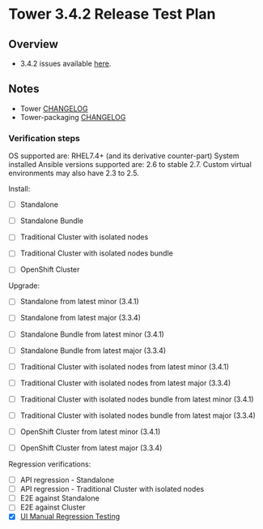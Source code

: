 # Tower 3.4.2 Release Test Plan

## Overview

* 3.4.2 issues available [here](https://github.com/ansible/tower/issues?q=is%3Aissue+milestone%3Arelease_3.4.2).


## Notes

* Tower [CHANGELOG](https://github.com/ansible/tower/compare/release_3.4.1...release_3.4.2)
* Tower-packaging [CHANGELOG](https://github.com/ansible/tower-packaging/compare/release_3.4.1...release_3.4.2)


### Verification steps

OS supported are: RHEL7.4+ (and its derivative counter-part)
System installed Ansible versions supported are: 2.6 to stable 2.7.
Custom virtual environments may also have 2.3 to 2.5.


Install:

  * [ ] Standalone
  * [ ] Standalone Bundle
  * [ ] Traditional Cluster with isolated nodes
  * [ ] Traditional Cluster with isolated nodes bundle
  * [ ] OpenShift Cluster


Upgrade:

  * [ ] Standalone from latest minor (3.4.1)
  * [ ] Standalone from latest major (3.3.4)
  * [ ] Standalone Bundle from latest minor (3.4.1)
  * [ ] Standalone Bundle from latest major (3.3.4)
  * [ ] Traditional Cluster with isolated nodes from latest minor (3.4.1)
  * [ ] Traditional Cluster with isolated nodes from latest major (3.3.4)
  * [ ] Traditional Cluster with isolated nodes bundle from latest minor (3.4.1)
  * [ ] Traditional Cluster with isolated nodes bundle from latest major (3.3.4)
  * [ ] OpenShift Cluster from latest minor (3.4.1)
  * [ ] OpenShift Cluster from latest major (3.3.4)


Regression verifications:

  * [ ] API regression - Standalone
  * [ ] API regression - Traditional Cluster with isolated nodes
  * [ ] E2E against Standalone
  * [ ] E2E against Cluster
  * [x] [UI Manual Regression Testing](https://docs.google.com/document/d/1c1m63MB52T3McNhWNoyjTizcsPVtgCgEf1hlL9G_Hlo/edit#heading=h.nkkhxexfvgsb)
